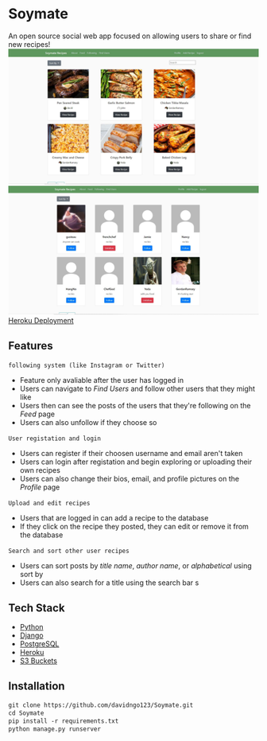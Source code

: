 # Soymate
An open source social web app focused on allowing users to share or find new recipes!
![Home](/rme-img/Capture.JPG)  
![Profile](/rme-img/soymate-profile.JPG) 
[Heroku Deployment](https://soymate.herokuapp.com/)


## Features
`following system (like Instagram or Twitter)`
* Feature only avaliable after the user has logged in
* Users can navigate to _Find Users_ and follow other users that they might like  
* Users then can see the posts of the users that they're following on the _Feed_ page  
* Users can also unfollow if they choose so  

`User registation and login` 
* Users can register if their choosen username and email aren't taken
* Users can login after registation and begin exploring or uploading their own recipes
* Users can also change their bios, email, and profile pictures on the _Profile_ page

`Upload and edit recipes`
* Users that are logged in can add a recipe to the database
* If they click on the recipe they posted, they can edit or remove it from the database

`Search and sort other user recipes`  
* Users can sort posts by _title name_, _author name_, or _alphabetical_ using sort by
* Users can also search for a title using the search bar
s
## Tech Stack
* [Python](https://www.python.org/)  
* [Django](https://www.djangoproject.com/)  
* [PostgreSQL](https://www.postgresql.org/)  
* [Heroku](https://www.heroku.com/)
* [S3 Buckets](https://aws.amazon.com/s3/)

## Installation 
    git clone https://github.com/davidngo123/Soymate.git   
    cd Soymate     
    pip install -r requirements.txt  
    python manage.py runserver
    

    
